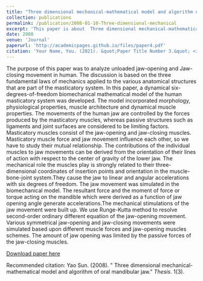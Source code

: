 ```yaml
---
title: "Three dimensional mechanical-mathematical model and algorithm of oral mandibular jaw"
collection: publications
permalink: /publication/2008-01-10-Three-dimensional-mechanical
excerpt: 'This paper is about  Three dimensional mechanical-mathematical model and algorithm of oral mandibular jaw.'
date: 2008
venue: 'Journal'
paperurl: 'http://academicpages.github.io/files/paper4.pdf'
citation: 'Your Name, You. (2021). &quot;Paper Title Number 3.&quot; <i>Journal 1</i>. 1(3).'
---
```

The purpose of this paper was to analyze unloaded jaw-opening and Jaw-closing movement in human. The discussion is based on the three fundamental laws of mechanics applied to the various anatomical structures that are part of the masticatory system. In this paper, a dynamical six-degrees-of-freedom biomechanical mathematical model of the human masticatory system was developed. The model incorporated morphology, physiological properties, muscle architecture and dynamical muscle properties. The movements of the human jaw are controlled by the forces produced by the masticatory muscles, whereas passive structures such as ligaments and joint surfaces are considered to be limiting factors. Masticatory muscles consist of the jaw-opening and jaw-closing muscles. Masticatory muscle force and jaw movement influence each other, so we have to study their mutual relationship. The contributions of the individual muscles to jaw movements can be derived from the orientation of their lines of action with respect to the center of gravity of the lower jaw. The mechanical role the muscles play is strongly related to their three-dimensional coordinates of insertion points and orientation in the muscle-bone-joint system.They cause the jaw to linear and angular accelerations with six degrees of freedom. The jaw movement was simulated in the biomechanical model. The resultant force and the moment of force or torque acting on the mandible which were derived as a function of jaw opening angle generate accelerations.The mechanical stimulations of the jaw movement were built up. We use Runge-Kutta method to resolve second-order ordinary different equation of the jaw-opening movement. Various symmetrical jaw-opening and jaw-closing movements were simulated based upon different muscle forces and jaw-opening muscles schemes. The amount of jaw opening was limited by the passive forces of the jaw-closing muscles.

[Download paper here](http://academicpages.github.io/files/paper4.pdf)

Recommended citation: Yao Sun. (2008). " Three dimensional mechanical-mathematical model and algorithm of oral mandibular jaw." <i>Thesis</i>. 1(3).
